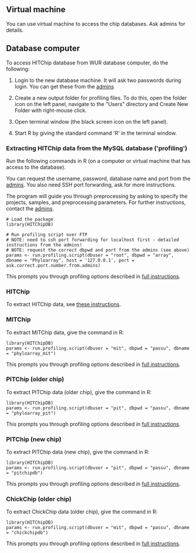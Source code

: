 Virtual machine
---------------

You can use virtual machine to access the chip databases. Ask admins for
details.

Database computer
-----------------

To access HITChip database from WUR database computer, do the following:

1.  Login to the new database machine. It will ask two passwords during
    login. You can get these from the [admins](contact)

2.  Create a new output folder for profiling files. To do this, open the
    folder icon on the left panel, navigate to the "Users" directory and
    Create New Folder with right-mouse click.

3.  Open terminal window (the black screen icon on the left panel).

4.  Start R by giving the standard command 'R' in the terminal window.

### Extracting HITChip data from the MySQL database ('profiling')

Run the following commands in R (on a computer or virtual machine that
has access to the database).

You can request the username, password, database name and port from the
[admins](contact). You also need SSH port forwarding, ask for more
instructions.

The program will guide you through preprocessing by asking to specify
the projects, samples, and preprocessing parameters. For further
instructions, contact the [admins](contact).

    # Load the package
    library(HITChipDB)

    # Run profiling script over FTP
    # NOTE: need to ssh port forwarding for localhost first - detailed instructions from the admins!
    # NOTE: request the correct dbpwd and port from the admins (see above)
    params <- run.profiling.script(dbuser = "root", dbpwd = "array", dbname = "Phyloarray", host = '127.0.0.1', port = ask.correct.port.number.from.admins) 

This prompts you through profiling options described in [full
instructions](Protocol.md).

### HITChip

To extract HITChip data, see [these instructions](Hitchip).

### MITChip

To extract MITChip data, give the command in R:

    library(HITChipDB) 
    params <- run.profiling.script(dbuser = "mit", dbpwd = "passu", dbname = "phyloarray_mit")

This prompts you through profiling options described in [full
instructions](protocol).

### PITChip (older chip)

To extract PITChip data (older chip), give the command in R:

    library(HITChipDB) 
    params <- run.profiling.script(dbuser = "pit", dbpwd = "passu", dbname = "phyloarray_pit")

This prompts you through profiling options described in [full
instructions](protocol).

### PITChip (new chip)

To extract PITChip data (new chip), give the command in R:

    library(HITChipDB) 
    params <- run.profiling.script(dbuser = "pit", dbpwd = "passu", dbname = "pitchipdb")

This prompts you through profiling options described in [full
instructions](protocol).

### ChickChip (older chip)

To extract ChickChip data (older chip), give the command in R:

    library(HITChipDB) 
    params <- run.profiling.script(dbuser = "mit", dbpwd = "passu", dbname = "chickchipdb")

This prompts you through profiling options described in [full
instructions](Protocol).
